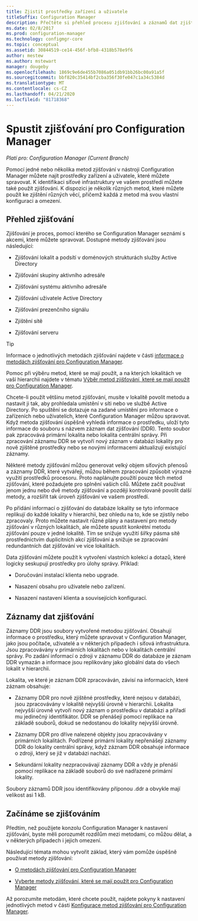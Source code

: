 ```yaml
---
title: Zjistit prostředky zařízení a uživatele
titleSuffix: Configuration Manager
description: Přečtěte si přehled procesu zjišťování a záznamů dat zjišťování.
ms.date: 02/8/2017
ms.prod: configuration-manager
ms.technology: configmgr-core
ms.topic: conceptual
ms.assetid: 30844519-ce14-456f-bfb8-4318b578e9f6
author: mestew
ms.author: mstewart
manager: dougeby
ms.openlocfilehash: 1869c9e6de455b7086a051db91bb26bc00a91a5f
ms.sourcegitcommit: bbf820c35414bf2cba356f30fe047c1a34c5384d
ms.translationtype: MT
ms.contentlocale: cs-CZ
ms.lasthandoff: 04/21/2020
ms.locfileid: "81718368"
---
```

# <a name="run-discovery-for-configuration-manager"></a>Spustit zjišťování pro Configuration Manager

*Platí pro: Configuration Manager (Current Branch)*

Pomocí jedné nebo několika metod zjišťování v nástroji Configuration Manager můžete najít prostředky zařízení a uživatele, které můžete spravovat. K identifikaci síťové infrastruktury ve vašem prostředí můžete také použít zjišťování. K dispozici je několik různých metod, které můžete použít ke zjištění různých věcí, přičemž každá z metod má svou vlastní konfiguraci a omezení.  

## <a name="overview-of-discovery"></a>Přehled zjišťování  
 Zjišťování je proces, pomocí kterého se Configuration Manager seznámí s akcemi, které můžete spravovat. Dostupné metody zjišťování jsou následující:  

-   Zjišťování lokalit a podsítí v doménových strukturách služby Active Directory  

-   Zjišťování skupiny aktivního adresáře  

-   Zjišťování systému aktivního adresáře  

-   Zjišťování uživatele Active Directory  

-   Zjišťování prezenčního signálu  

-   Zjištění sítě  

-   Zjišťování serveru  

> [!TIP]  
>  Informace o jednotlivých metodách zjišťování najdete v části [informace o metodách zjišťování pro Configuration Manager](../../../../core/servers/deploy/configure/about-discovery-methods.md).  
>   
>  Pomoc při výběru metod, které se mají použít, a na kterých lokalitách ve vaší hierarchii najdete v tématu [Výběr metod zjišťování, které se mají použít pro Configuration Manager](../../../../core/servers/deploy/configure/select-discovery-methods-to-use.md).  

 Chcete-li použít většinu metod zjišťování, musíte v lokalitě povolit metodu a nastavit ji tak, aby prohledala umístění v síti nebo ve službě Active Directory. Po spuštění se dotazuje na zadané umístění pro informace o zařízeních nebo uživatelích, které Configuration Manager můžou spravovat. Když metoda zjišťování úspěšně vyhledá informace o prostředku, uloží tyto informace do souboru s názvem záznam dat zjišťování (DDR). Tento soubor pak zpracovává primární lokalita nebo lokalita centrální správy. Při zpracování záznamu DDR se vytvoří nový záznam v databázi lokality pro nově zjištěné prostředky nebo se novými informacemi aktualizují existující záznamy.  

 Některé metody zjišťování můžou generovat velký objem síťových přenosů a záznamy DDR, které vytvářejí, můžou během zpracování způsobit výrazné využití prostředků procesoru. Proto naplánujte použití pouze těch metod zjišťování, které požadujete pro splnění vašich cílů. Můžete začít používat jenom jednu nebo dvě metody zjišťování a později kontrolovaně povolit další metody, a rozšířit tak úroveň zjišťování ve vašem prostředí.  

 Po přidání informací o zjišťování do databáze lokality se tyto informace replikují do každé lokality v hierarchii, bez ohledu na to, kde se zjistily nebo zpracovaly. Proto můžete nastavit různé plány a nastavení pro metody zjišťování v různých lokalitách, ale můžete spustit konkrétní metodu zjišťování pouze v jedné lokalitě. Tím se snižuje využití šířky pásma sítě prostřednictvím duplicitních akcí zjišťování a snižuje se zpracování redundantních dat zjišťování ve více lokalitách.  

 Data zjišťování můžete použít k vytvoření vlastních kolekcí a dotazů, které logicky seskupují prostředky pro úlohy správy. Příklad:  

-   Doručování instalací klienta nebo upgrade.  

-   Nasazení obsahu pro uživatele nebo zařízení.  

-   Nasazení nastavení klienta a souvisejících konfigurací.

##  <a name="about-discovery-data-records"></a><a name="BKMK_DDRs"></a>Záznamy dat zjišťování  
 Záznamy DDR jsou soubory vytvořené metodou zjišťování. Obsahují informace o prostředku, který můžete spravovat v Configuration Manager, jako jsou počítače, uživatelé a v některých případech i síťová infrastruktura. Jsou zpracovávány v primárních lokalitách nebo v lokalitách centrální správy. Po zadání informací o zdroji v záznamu DDR do databáze je záznam DDR vymazán a informace jsou replikovány jako globální data do všech lokalit v hierarchii.  

 Lokalita, ve které je záznam DDR zpracováván, závisí na informacích, které záznam obsahuje:  

-   Záznamy DDR pro nově zjištěné prostředky, které nejsou v databázi, jsou zpracovávány v lokalitě nejvyšší úrovně v hierarchii. Lokalita nejvyšší úrovně vytvoří nový záznam o prostředku v databázi a přiřadí mu jedinečný identifikátor. DDR se přenášejí pomocí replikace na základě souborů, dokud se nedostanou do lokality nejvyšší úrovně.  

-   Záznamy DDR pro dříve nalezené objekty jsou zpracovávány v primárních lokalitách. Podřízené primární lokality nepřenášejí záznamy DDR do lokality centrální správy, když záznam DDR obsahuje informace o zdroji, který se již v databázi nachází.  

-   Sekundární lokality nezpracovávají záznamy DDR a vždy je přenáší pomocí replikace na základě souborů do své nadřazené primární lokality.  

Soubory záznamů DDR jsou identifikovány příponou .ddr a obvykle mají velikost asi 1 kB.  

## <a name="get-started-with-discovery"></a>Začínáme se zjišťováním  
 Předtím, než použijete konzolu Configuration Manager k nastavení zjišťování, byste měli porozumět rozdílům mezi metodami, co můžou dělat, a v některých případech i jejich omezení.  

Následující témata mohou vytvořit základ, který vám pomůže úspěšně používat metody zjišťování:  

-   [O metodách zjišťování pro Configuration Manager](../../../../core/servers/deploy/configure/about-discovery-methods.md)  

-   [Vyberte metody zjišťování, které se mají použít pro Configuration Manager](../../../../core/servers/deploy/configure/select-discovery-methods-to-use.md)  

Až porozumíte metodám, které chcete použít, najdete pokyny k nastavení jednotlivých metod v části [Konfigurace metod zjišťování pro Configuration Manager](../../../../core/servers/deploy/configure/configure-discovery-methods.md).  
